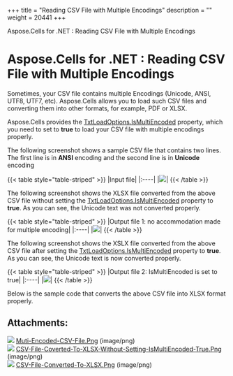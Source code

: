 +++
title = "Reading CSV File with Multiple Encodings" 
description = "" 
weight = 20441 
+++

Aspose.Cells for .NET : Reading CSV File with Multiple Encodings  

# Aspose.Cells for .NET : Reading CSV File with Multiple Encodings


Sometimes, your CSV file contains multiple Encodings (Unicode, ANSI, UTF8, UTF7, etc). Aspose.Cells allows you to load such CSV files and converting them into other formats, for example, PDF or XLSX.

Aspose.Cells provides the [TxtLoadOptions.IsMultiEncoded](https://apireference.aspose.com/net/cells/aspose.cells/txtloadoptions/properties/ismultiencoded) property, which you need to set to **true** to load your CSV file with multiple encodings properly.

The following screenshot shows a sample CSV file that contains two lines. The first line is in **ANSI** encoding and the second line is in **Unicode** encoding

{{< table style="table-striped" >}}
|Input file|
|:----|
|![](https://docs2.aspose.com/cells/net/attachments/5017651/5112225.png)|
{{< /table >}}

The following screenshot shows the XLSX file converted from the above CSV file without setting the [TxtLoadOptions.IsMultiEncoded](https://apireference.aspose.com/net/cells/aspose.cells/txtloadoptions/properties/ismultiencoded) property to **true**. As you can see, the Unicode text was not converted properly.

{{< table style="table-striped" >}}
|Output file 1: no accommodation made for multiple encoding|
|:----|
|![](https://docs2.aspose.com/cells/net/attachments/5017651/5112226.png)|
{{< /table >}}

The following screenshot shows the XSLX file converted from the above CSV file after setting the [TxtLoadOptions.IsMultiEncoded](https://apireference.aspose.com/net/cells/aspose.cells/txtloadoptions/properties/ismultiencoded) property to **true**. As you can see, the Unicode text is now converted properly.

{{< table style="table-striped" >}}
|Output file 2: IsMultiEncoded is set to true|
|:----|
|![](https://docs2.aspose.com/cells/net/attachments/5017651/5112227.png)|
{{< /table >}}

Below is the sample code that converts the above CSV file into XLSX format properly.

  
  

## Attachments:

![](https://docs2.aspose.com/cells/net/images/icons/bullet_blue.gif) [Muti-Encoded-CSV-File.Png](https://docs2.aspose.com/cells/net/attachments/5017651/5112225.png) (image/png)  
![](https://docs2.aspose.com/cells/net/images/icons/bullet_blue.gif) [CSV-File-Coverted-To-XLSX-Without-Setting-IsMultiEncoded-True.Png](https://docs2.aspose.com/cells/net/attachments/5017651/5112226.png) (image/png)  
![](https://docs2.aspose.com/cells/net/images/icons/bullet_blue.gif) [CSV-File-Converted-To-XLSX.Png](https://docs2.aspose.com/cells/net/attachments/5017651/5112227.png) (image/png)  

